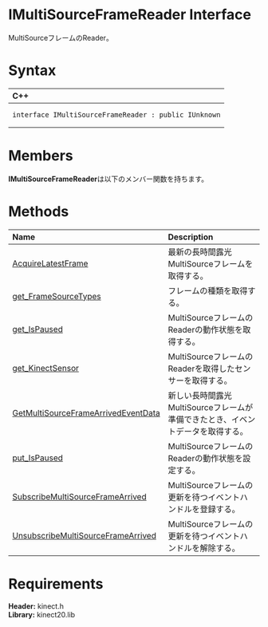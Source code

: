 IMultiSourceFrameReader Interface  
=================================  

MultiSourceフレームのReader。 <span id="syntaxSection"></span>

Syntax  
======  

<table>
<colgroup>
<col width="100%" />
</colgroup>
<thead>
<tr class="header">
<th align="left">C++</th>
</tr>
</thead>
<tbody>
<tr class="odd">
<td align="left"><pre><code>interface IMultiSourceFrameReader : public IUnknown</code></pre></td>
</tr>
</tbody>
</table>

<span id="classMembersSection"></span>

Members  
=======  

**IMultiSourceFrameReader**は以下のメンバー関数を持ちます。  

<span id="publicmethodsSection"></span>

Methods  
=======  

<table>
<colgroup>
<col width="30%" />
<col width="60%" />
</colgroup>
<thead>
<tr class="header">
<th align="left">Name</th>
<th align="left">Description</th>
</tr>
</thead>
<tbody>
<tr class="odd">
<td align="left"><a href="IMultiSourceFrameReader/Methods/AcquireLatestFrame_Method.md">AcquireLatestFrame</a></td>
<td align="left">最新の長時間露光MultiSourceフレームを取得する。</td>
</tr>
<tr class="even">
<td align="left"><a href="IMultiSourceFrameReader/Methods/get_FrameSourceTypes_Method.md">get_FrameSourceTypes</a></td>
<td align="left">フレームの種類を取得する。</td>
</tr>
<tr class="odd">
<td align="left"><a href="IMultiSourceFrameReader/Methods/get_IsPaused_Method.md">get_IsPaused</a></td>
<td align="left">MultiSourceフレームのReaderの動作状態を取得する。</td>
</tr>
<tr class="even">
<td align="left"><a href="IMultiSourceFrameReader/Methods/get_KinectSensor_Method.md">get_KinectSensor</a></td>
<td align="left">MultiSourceフレームのReaderを取得したセンサーを取得する。</td>
</tr>
<tr class="odd">
<td align="left"><a href="IMultiSourceFrameReader/Methods/GetMultiSourceFrameArrived.md">GetMultiSourceFrameArrivedEventData</a></td>
<td align="left">新しい長時間露光MultiSourceフレームが準備できたとき、イベントデータを取得する。</td>
</tr>
<tr class="even">
<td align="left"><a href="IMultiSourceFrameReader/Methods/put_IsPaused_Method.md">put_IsPaused</a></td>
<td align="left">MultiSourceフレームのReaderの動作状態を設定する。</td>
</tr>
<tr class="odd">
<td align="left"><a href="IMultiSourceFrameReader/Methods/SubscribeMultiSourceFrameA.md">SubscribeMultiSourceFrameArrived</a></td>
<td align="left">MultiSourceフレームの更新を待つイベントハンドルを登録する。</td>
</tr>
<tr class="even">
<td align="left"><a href="IMultiSourceFrameReader/Methods/UnsubscribeMultiSourceFram.md">UnsubscribeMultiSourceFrameArrived</a></td>
<td align="left">MultiSourceフレームの更新を待つイベントハンドルを解除する。</td>
</tr>
</tbody>
</table>

<span id="requirements"></span>

Requirements  
============  

**Header:** kinect.h  
**Library:** kinect20.lib  



<!--Please do not edit the data in the comment block below.-->
<!--
TOCTitle : IMultiSourceFrameReader Interface
RLTitle : IMultiSourceFrameReader Interface
KeywordK : IMultiSourceFrameReader interface, about
HelpPriority : 2
TopicType : apiref
KeywordF : IMultiSourceFrameReader
KeywordF : Microsoft.Kinect.kinect.IMultiSourceFrameReader
KeywordA : T:Microsoft.Kinect.kinect.IMultiSourceFrameReader
AssetID : T:Microsoft.Kinect.kinect.IMultiSourceFrameReader
Locale : en-us
CommunityContent : 1
APIType : Managed
APILocation : 
APIName : Microsoft.Kinect.kinect.IMultiSourceFrameReader
TargetOS : Windows
TopicType : kbSyntax
DevLang : C++
DocSet : K4Wv2
ProjType : K4Wv2Proj
Technology : Kinect for Windows
Product : Kinect for Windows SDK v2
productversion : 20
-->
